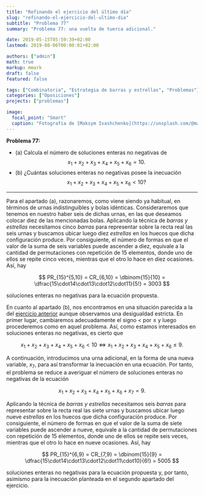 ```yaml
---
title: "Refinando el ejercicio del último día"
slug: "refinando-el-ejercicio-del-ultimo-dia"
subtitle: "Problema 77"
summary: "Problema 77: una vuelta de tuerca adicional."

date: 2019-05-15T05:59:39+02:00
lastmod: 2019-08-06T00:00:01+02:00

authors: ["admin"]
math: true
markup: mmark
draft: false
featured: false

tags: ["Combinatoria", "Estrategia de barras y estrellas", "Problemas"]
categories: ["Oposiciones"]
projects: ["problemas"]

image:
  focal_point: "Smart"
  caption: "Fotografía de [Maksym Ivashchenko](https://unsplash.com/@maksymiv), disponible en [Unsplash](https://unsplash.com/photos/rcXHH30zEKg)."
---
```


**Problema 77:** 

- (a) Calcula el número de soluciones enteras no negativas de $$x_1+x_2+x_3+x_4+x_5+x_6=10.$$
- (b) ¿Cuántas soluciones enteras no negativas posee la inecuación $$x_1+x_2+x_3+x_4+x_5+x_6 < 10 ?$$

***

Para el apartado (a), razonaremos, como viene siendo ya habitual, en términos de urnas indistinguibles y bolas idénticas. Consideraremos que tenemos en nuestro haber seis de dichas urnas, en las que deseamos colocar diez de las mencionadas bolas. Aplicando la técnica de *barras y estrellas* necesitamos cinco *barras* para representar sobre la recta real las seis urnas y buscamos ubicar luego diez *estrellas* en los huecos que dicha configuración produce. Por consiguiente, el número de formas en que el valor de la suma de seis variables puede ascender a diez, equivale a la cantidad de permutaciones con repetición de $15$ elementos, donde uno de ellos se repite cinco veces, mientras que el otro lo hace en diez ocasiones. Así, hay

$$
PR_{15}^{5,10} = CR_{6,10} = \dbinom{15}{10} = \dfrac{15\cdot14\cdot13\cdot12\cdot11}{5!} = 3003
$$

soluciones enteras no negativas para la ecuación propuesta.

En cuanto al apartado (b), nos encontramos en una situación parecida a la del [ejercicio anterior](/2019/05/11/buscando-el-total-de-soluciones-de-una-inecuacion/) aunque observamos una desigualdad estricta. En primer lugar, cambiaremos adecuadamente el signo $<$ por $\leq$ y luego procederemos como en aquel problema. Así, como estamos interesados en soluciones enteras no negativas, es cierto que

$$
x_1+x_2+x_3+x_4+x_5+x_6 < 10 \Leftrightarrow x_1+x_2+x_3+x_4+x_5+x_6\leq 9.
$$

A continuación, introducimos una urna adicional, en la forma de una nueva variable, $x_7$, para así transformar la inecuación en una ecuación. Por tanto, el problema se reduce a averiguar el número de soluciones enteras no negativas de la ecuación 

$$
x_1+x_2+x_3+x_4+x_5+x_6+x_7=9.
$$

Aplicando la técnica de *barras y estrellas* necesitamos seis *barras* para representar sobre la recta real las siete urnas y buscamos ubicar luego nueve *estrellas* en los huecos que dicha configuración produce. Por consiguiente, el número de formas en que el valor de la suma de siete variables puede ascender a nueve, equivale a la cantidad de permutaciones con repetición de $15$ elementos, donde uno de ellos se repite seis veces, mientras que el otro lo hace en nueve ocasiones. Así, hay

$$
PR_{15}^{6,9} = CR_{7,9} = \dbinom{15}{9} = \dfrac{15\cdot14\cdot13\cdot12\cdot11\cdot10}{6!} = 5005
$$

soluciones enteras no negativas para la ecuación propuesta y, por tanto, asimismo para la inecuación planteada en el segundo apartado del ejercicio.
